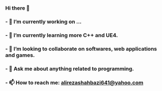 ### Hi there 👋
### - 🔭 I’m currently working on ...
### - 🌱 I’m currently learning more C++ and UE4.
### - 👯 I’m looking to collaborate on softwares, web applications and games.
### - 💬 Ask me about anything related to programming.
### - 📫 How to reach me: alirezashahbazi641@yahoo.com

<!--
**ACBYTES/ACBYTES** is a ✨ _special_ ✨ repository because its `README.md` (this file) appears on your GitHub profile.

Here are some ideas to get you started:

- ###🔭 I’m currently working on ...
- ###🌱 I’m currently learning more C++ and UE4.
- ###👯 I’m looking to collaborate on softwares, web applications and games.
- ###💬 Ask me about anything related to programming.
- ###📫 How to reach me: alirezashahbazi641@yahoo.com
